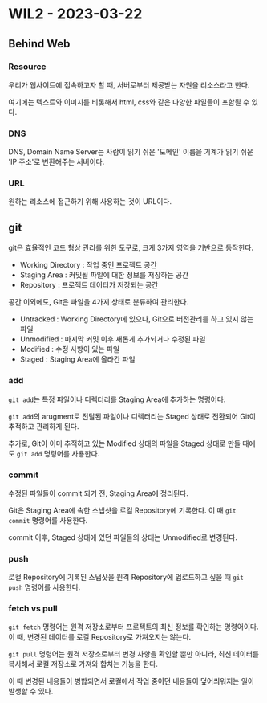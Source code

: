 # WIL2 - 2023-03-22

## Behind Web

### Resource

우리가 웹사이트에 접속하고자 할 때, 서버로부터 제공받는 자원을 리소스라고 한다.

여기에는 텍스트와 이미지를 비롯해서 html, css와 같은 다양한 파일들이 포함될 수 있다.

### DNS

DNS, Domain Name Server는 사람이 읽기 쉬운 '도메인' 이름을 기계가 읽기 쉬운 'IP 주소'로 변환해주는 서버이다.

### URL

원하는 리소스에 접근하기 위해 사용하는 것이 URL이다.

## git

git은 효율적인 코드 형상 관리를 위한 도구로, 크게 3가지 영역을 기반으로 동작한다.

* Working Directory : 작업 중인 프로젝트 공간
* Staging Area : 커밋될 파일에 대한 정보를 저장하는 공간
* Repository : 프로젝트 데이터가 저장되는 공간

공간 이외에도, Git은 파일을 4가지 상태로 분류하여 관리한다.

* Untracked : Working Directory에 있으나, Git으로 버전관리를 하고 있지 않는 파일
* Unmodified : 마지막 커밋 이후 새롭게 추가되거나 수정된 파일
* Modified : 수정 사항이 있는 파일
* Staged : Staging Area에 올라간 파일

### add

`git add`는 특정 파일이나 디렉터리를 Staging Area에 추가하는 명령어다.

`git add`의 arugment로 전달된 파일이나 디렉터리는 Staged 상태로 전환되어 Git이 추적하고 관리하게 된다.

추가로, Git이 이미 추적하고 있는 Modified 상태의 파일을 Staged 상태로 만들 때에도 `git add` 명령어를 사용한다.

### commit

수정된 파일들이 commit 되기 전, Staging Area에 정리된다.

Git은 Staging Area에 속한 스냅샷을 로컬 Repository에 기록한다. 이 때 `git commit` 명령어를 사용한다.

commit 이후, Staged 상태에 있던 파일들의 상태는 Unmodified로 변경된다.

### push

로컬 Repository에 기록된 스냅샷을 원격 Repository에 업로드하고 싶을 때 `git push` 명령어를 사용한다.

### fetch vs pull

`git fetch` 명령어는 원격 저장소로부터 프로젝트의 최신 정보를 확인하는 명령어이다. 이 때, 변경된 데이터를 로컬 Repository로 가져오지는 않는다.

`git pull` 명령어는 원격 저장소로부터 변경 사항을 확인할 뿐만 아니라, 최신 데이터를 복사해서 로컬 저장소로 가져와 합치는 기능을 한다.

이 때 변경된 내용들이 병합되면서 로컬에서 작업 중이던 내용들이 덮어씌워지는 일이 발생할 수 있다.